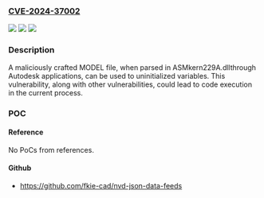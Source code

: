 ### [CVE-2024-37002](https://cve.mitre.org/cgi-bin/cvename.cgi?name=CVE-2024-37002)
![](https://img.shields.io/static/v1?label=Product&message=AutoCAD%2C%20Advance%20Steel%20and%20Civil%203D&color=blue)
![](https://img.shields.io/static/v1?label=Version&message=%3D%202024%20&color=brighgreen)
![](https://img.shields.io/static/v1?label=Vulnerability&message=CWE-457%3A%20Use%20of%20Uninitialized%20Variable&color=brighgreen)

### Description

A maliciously crafted MODEL file, when parsed in ASMkern229A.dllthrough Autodesk applications, can be used to uninitialized variables. This vulnerability, along with other vulnerabilities, could lead to code execution in the current process.

### POC

#### Reference
No PoCs from references.

#### Github
- https://github.com/fkie-cad/nvd-json-data-feeds

